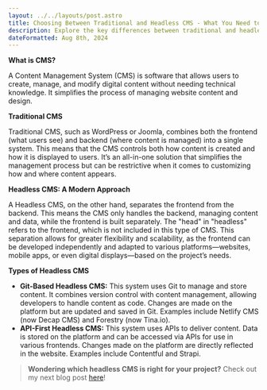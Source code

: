 ```yaml
---
layout: ../../layouts/post.astro
title: Choosing Between Traditional and Headless CMS - What You Need to Know
description: Explore the key differences between traditional and headless CMS in our guide. Learn how modern headless solutions, like Git-based and API-first options, can streamline digital content management and enhance your strategy.
dateFormatted: Aug 8th, 2024
---
```


**What is CMS?**

A Content Management System (CMS) is software that allows users to create, manage, and modify digital content without needing technical knowledge. It simplifies the process of managing website content and design.


**Traditional CMS**

Traditional CMS, such as WordPress or Joomla, combines both the frontend (what users see) and backend (where content is managed) into a single system. This means that the CMS controls both how content is created and how it is displayed to users. It’s an all-in-one solution that simplifies the management process but can be restrictive when it comes to customizing how and where content appears.


**Headless CMS: A Modern Approach**

A Headless CMS, on the other hand, separates the frontend from the backend. This means the CMS only handles the backend, managing content and data, while the frontend is built separately. The "head" in "headless" refers to the frontend, which is not included in this type of CMS. This separation allows for greater flexibility and scalability, as the frontend can be developed independently and adapted to various platforms—websites, mobile apps, or even digital displays—based on the project’s needs.


**Types of Headless CMS**

- **Git-Based Headless CMS:** This system uses Git to manage and store content. It combines version control with content management, allowing developers to handle content as code. Changes are made on the platform but are updated and saved in Git. Examples include Netlify CMS (now Decap CMS) and Forestry (now Tina.io).
- **API-First Headless CMS:** This system uses APIs to deliver content. Data is stored on the platform and can be accessed via APIs for use in various frontends. Changes made on the platform are directly reflected in the website. Examples include Contentful and Strapi.

> **Wondering which headless CMS is right for your project?** Check out my next blog post [here](/post/cms-api-git)!